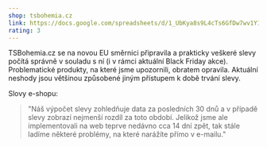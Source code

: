 ```yaml
---
shop: tsbohemia.cz
link: https://docs.google.com/spreadsheets/d/1_UbKya8s9L4cTs6GfDw7wv1Y1wJ9gZI-D5TTgTW8BH8/edit?usp=sharing
rating: 3
---
```


TSBohemia.cz se na novou EU směrnici připravila a prakticky veškeré slevy počítá správně v souladu s ní (i v rámci aktuální Black Friday akce). Problematické produkty, na které jsme upozornili, obratem opravila. Aktuální neshody jsou většinou způsobené jiným přístupem k době trvání slevy.

Slovy e-shopu:

> "Náš výpočet slevy zohledňuje data za posledních 30 dnů a v případě slevy zobrazí nejmenší rozdíl za toto období. Jelikož jsme ale implementovali na web teprve nedávno cca 14 dní zpět, tak stále ladíme některé problémy, na které narážíte přímo v e-mailu."
